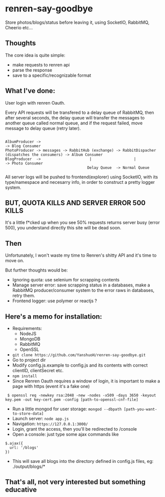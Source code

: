 # renren-say-goodbye
Store photos/blogs/status before leaving it, using SocketIO, RabbitMQ, Cheerio etc...

## Thoughts
The core idea is quite simple:
* make requests to renren api
* parse the response
* save to a specific/recognizable format

## What I've done:
User login with renren Oauth.

Every API requests will be transfered to a delay queue of RabbitMQ, then after several seconds, the delay queue will transfer the messages to another queue called normal queue, and if the request failed, move message to delay queue (retry later).

```

AlbumProducer ->                                                                                -> Blog Consumer
PhotoProducer -> messages -> RabbitHub (exchange) -> RabbitDispacher (dispatches the consumers) -> Album Consumer
BlogProducer  ->                      |                   |                                     -> Photo Consumer
                                     Delay Queue  -> Normal Queue
```

All server logs will be pushed to frontend(explorer) using SocketIO, with its type/namespace and necesarry info, in order to construct a pretty logger system.

## BUT, QUOTA KILLS AND SERVER ERROR 500 KILLS
It's a little f*cked up when you see 50% requests returns server busy (error 500), you understand directly this site will be dead soon.

## Then
Unfortunately, I won't waste my time to Renren's shitty API and it's time to move on.

But further thoughts would be:
* Ignoring quota: use selenium for scrapping contents
* Manage server error: save scrapping status in a databases, make a RabbitMQ producer/consumer system to the error raws in databases, retry them.
* Frontend logger: use polymer or reactjs ?

## Here's a memo for installation:
* Requirements:
  * NodeJS
  * MongoDB
  * RabbitMQ
  * OpenSSL
* ``` git clone https://github.com/YanshuoH/renren-say-goodbye.git ```
* Go to project dir
* Modify config.js.example to config.js and its contents with correct clientID, clientSecret etc.
* ``` npm install ```
* Since Renren Oauth requires a window of login, it is important to make a page with https (event it's a fake one)
```
 $ openssl req -newkey rsa:2048 -new -nodes -x509 -days 3650 -keyout key.pem -out key-cert.pem -config [path-to-openssl-cnf-file]
```
* Run a little mongod for user storage: ``` mongod --dbpath [path-you-want-to-store-data] ```
* Launch server: ``` node app.js ```
* Navigation: ``` https://127.0.0.1:3000/ ```
 * Login, grant the access, then you'll be redirected to /console
* Open a console: just type some ajax commands like
```
$.ajax({
  url: '/blogs'
})
```

  * This will save all blogs into the directory defined in config.js files, eg: ./output/blogs/*

## That's all, not very interested but something educative 
